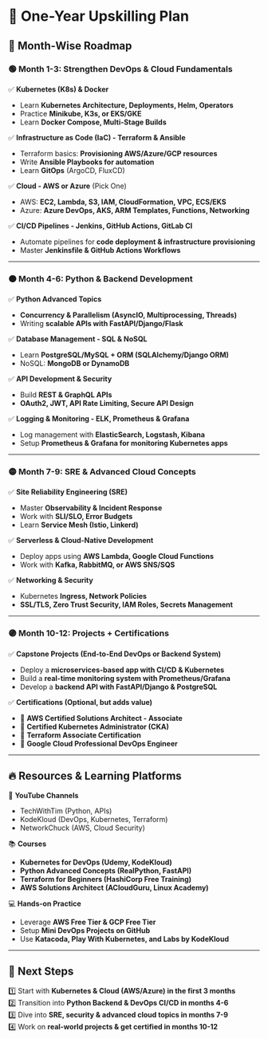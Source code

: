 # 🚀 One-Year Upskilling Plan  

## 📅 Month-Wise Roadmap  

### 🟢 Month 1-3: Strengthen DevOps & Cloud Fundamentals  
✅ **Kubernetes (K8s) & Docker**  
- Learn **Kubernetes Architecture, Deployments, Helm, Operators**  
- Practice **Minikube, K3s, or EKS/GKE**  
- Learn **Docker Compose, Multi-Stage Builds**  

✅ **Infrastructure as Code (IaC) - Terraform & Ansible**  
- Terraform basics: **Provisioning AWS/Azure/GCP resources**  
- Write **Ansible Playbooks for automation**  
- Learn **GitOps** (ArgoCD, FluxCD)  

✅ **Cloud - AWS or Azure** (Pick One)  
- AWS: **EC2, Lambda, S3, IAM, CloudFormation, VPC, ECS/EKS**  
- Azure: **Azure DevOps, AKS, ARM Templates, Functions, Networking**  

✅ **CI/CD Pipelines - Jenkins, GitHub Actions, GitLab CI**  
- Automate pipelines for **code deployment & infrastructure provisioning**  
- Master **Jenkinsfile & GitHub Actions Workflows**  

---

### 🟠 Month 4-6: Python & Backend Development  
✅ **Python Advanced Topics**  
- **Concurrency & Parallelism (AsyncIO, Multiprocessing, Threads)**  
- Writing **scalable APIs with FastAPI/Django/Flask**  

✅ **Database Management - SQL & NoSQL**  
- Learn **PostgreSQL/MySQL + ORM (SQLAlchemy/Django ORM)**  
- NoSQL: **MongoDB or DynamoDB**  

✅ **API Development & Security**  
- Build **REST & GraphQL APIs**  
- **OAuth2, JWT, API Rate Limiting, Secure API Design**  

✅ **Logging & Monitoring - ELK, Prometheus & Grafana**  
- Log management with **ElasticSearch, Logstash, Kibana**  
- Setup **Prometheus & Grafana for monitoring Kubernetes apps**  

---

### 🟡 Month 7-9: SRE & Advanced Cloud Concepts  
✅ **Site Reliability Engineering (SRE)**  
- Master **Observability & Incident Response**  
- Work with **SLI/SLO, Error Budgets**  
- Learn **Service Mesh (Istio, Linkerd)**  

✅ **Serverless & Cloud-Native Development**  
- Deploy apps using **AWS Lambda, Google Cloud Functions**  
- Work with **Kafka, RabbitMQ, or AWS SNS/SQS**  

✅ **Networking & Security**  
- Kubernetes **Ingress, Network Policies**  
- **SSL/TLS, Zero Trust Security, IAM Roles, Secrets Management**  

---

### 🟣 Month 10-12: Projects + Certifications  
✅ **Capstone Projects (End-to-End DevOps or Backend System)**  
- Deploy a **microservices-based app with CI/CD & Kubernetes**  
- Build a **real-time monitoring system with Prometheus/Grafana**  
- Develop a **backend API with FastAPI/Django & PostgreSQL**  

✅ **Certifications (Optional, but adds value)**  
- 🏅 **AWS Certified Solutions Architect - Associate**  
- 🏅 **Certified Kubernetes Administrator (CKA)**  
- 🏅 **Terraform Associate Certification**  
- 🏅 **Google Cloud Professional DevOps Engineer**  

---

## 🔥 Resources & Learning Platforms  

🎥 **YouTube Channels**  
- TechWithTim (Python, APIs)  
- KodeKloud (DevOps, Kubernetes, Terraform)  
- NetworkChuck (AWS, Cloud Security)  

📚 **Courses**  
- **Kubernetes for DevOps (Udemy, KodeKloud)**  
- **Python Advanced Concepts (RealPython, FastAPI)**  
- **Terraform for Beginners (HashiCorp Free Training)**  
- **AWS Solutions Architect (ACloudGuru, Linux Academy)**  

💻 **Hands-on Practice**  
- Leverage **AWS Free Tier & GCP Free Tier**  
- Setup **Mini DevOps Projects on GitHub**  
- Use **Katacoda, Play With Kubernetes, and Labs by KodeKloud**  

---

## 🚀 Next Steps  
1️⃣ Start with **Kubernetes & Cloud (AWS/Azure) in the first 3 months**  
2️⃣ Transition into **Python Backend & DevOps CI/CD in months 4-6**  
3️⃣ Dive into **SRE, security & advanced cloud topics in months 7-9**  
4️⃣ Work on **real-world projects & get certified in months 10-12**  

